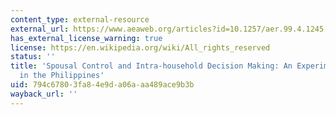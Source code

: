```yaml
---
content_type: external-resource
external_url: https://www.aeaweb.org/articles?id=10.1257/aer.99.4.1245
has_external_license_warning: true
license: https://en.wikipedia.org/wiki/All_rights_reserved
status: ''
title: 'Spousal Control and Intra-household Decision Making: An Experimental Study
  in the Philippines'
uid: 794c6780-3fa8-4e9d-a06a-aa489ace9b3b
wayback_url: ''
---
```

